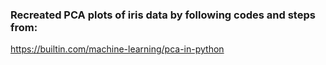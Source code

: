 ### Recreated PCA plots of iris data by following codes and steps from: 
https://builtin.com/machine-learning/pca-in-python 
